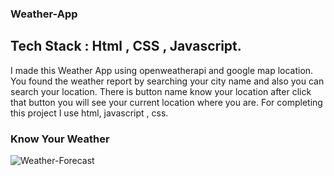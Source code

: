 ### Weather-App

## Tech Stack : Html , CSS , Javascript.

I made this Weather App using openweatherapi and google map location. You found the weather report by searching your city name and also you can search your location. 
There is button name know your location after click that button you will see your current location where you are. 
For completing this project I use html, javascript , css.


### Know Your Weather



![Weather-Forecast](https://user-images.githubusercontent.com/101567054/192571345-cdad711b-9810-4a6e-b1d9-592b5aee1275.png)
